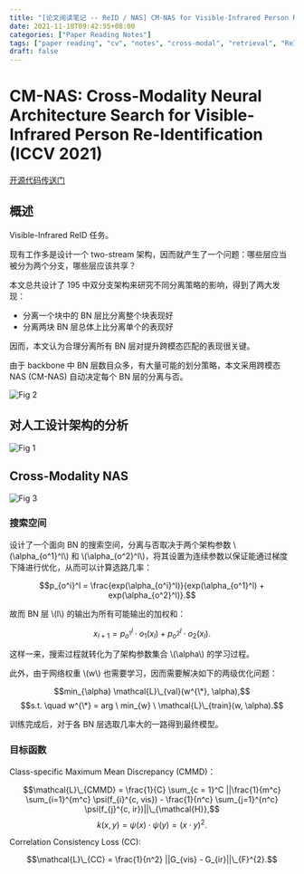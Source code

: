 ```yaml
---
title: "[论文阅读笔记 -- ReID / NAS] CM-NAS for Visible-Infrared Person Re-Identification (ICCV 2021)"
date: 2021-11-18T09:42:55+08:00
categories: ["Paper Reading Notes"]
tags: ["paper reading", "cv", "notes", "cross-modal", "retrieval", "ReID", "NAS"]
draft: false
---
```


# CM-NAS: Cross-Modality Neural Architecture Search for Visible-Infrared Person Re-Identification (ICCV 2021)

[开源代码传送门](https://github.com/JDAI-CV/CM-NAS)

## 概述

Visible-Infrared ReID 任务。  

现有工作多是设计一个 two-stream 架构，因而就产生了一个问题：哪些层应当被分为两个分支，哪些层应该共享？  

本文总共设计了 195 中双分支架构来研究不同分离策略的影响，得到了两大发现：  
+ 分离一个块中的 BN 层比分离整个块表现好
+ 分离两块 BN 层总体上比分离单个的表现好

因而，本文认为合理分离所有 BN 层对提升跨模态匹配的表现很关键。  

由于 backbone 中 BN 层数目众多，有大量可能的划分策略，本文采用跨模态 NAS (CM-NAS) 自动决定每个 BN 层的分离与否。  

![Fig 2](/images/2021/PRN117/2.png)

## 对人工设计架构的分析

![Fig 1](/images/2021/PRN117/1.png)

## Cross-Modality NAS

![Fig 3](/images/2021/PRN117/3.png)

### 搜索空间

设计了一个面向 BN 的搜索空间，分离与否取决于两个架构参数 \\(\alpha_{o^1}^l\\) 和 \\(\alpha_{o^2}^l\\)，将其设置为连续参数以保证能通过梯度下降进行优化，从而可以计算选路几率：  

$$p_{o^i}^l = \frac{exp(\alpha_{o^i}^l)}{exp(\alpha_{o^1}^l) + exp(\alpha_{o^2}^l)}.$$

故而 BN 层 \\(l\\) 的输出为所有可能输出的加权和：  

$$x_{l + 1} = p_{o^1}^l \cdot o_{1}(x_{l}) + p_{o^2}^l \cdot o_{2}(x_{l}).$$

这样一来，搜索过程就转化为了架构参数集合 \\(\alpha\\) 的学习过程。  

此外，由于网络权重 \\(w\\) 也需要学习，因而需要解决如下的两级优化问题：  

$$min_{\alpha} \mathcal{L}\_{val}(w^{\*}, \alpha),$$
$$s.t. \quad w^{\*} = arg \ min_{w} \ \mathcal{L}\_{train}(w, \alpha).$$

训练完成后，对于各 BN 层选取几率大的一路得到最终模型。  

### 目标函数

Class-specific Maximum Mean Discrepancy (CMMD)：  

$$\mathcal{L}\_{CMMD} = \frac{1}{C} \sum_{c = 1}^C ||\frac{1}{m^c} \sum_{i=1}^{m^c} \psi(f_{i}^{c, vis}) - \frac{1}{n^c} \sum_{j=1}^{n^c} \psi(f_{j}^{c, ir})||\_{\mathcal{H}},$$
$$k(x, y) = \psi(x)\cdot\psi(y) = (x \cdot y)^2.$$  

Correlation Consistency Loss (CC):  

$$\mathcal{L}\_{CC} = \frac{1}{n^2} ||G_{vis} - G_{ir}||\_{F}^{2}.$$
